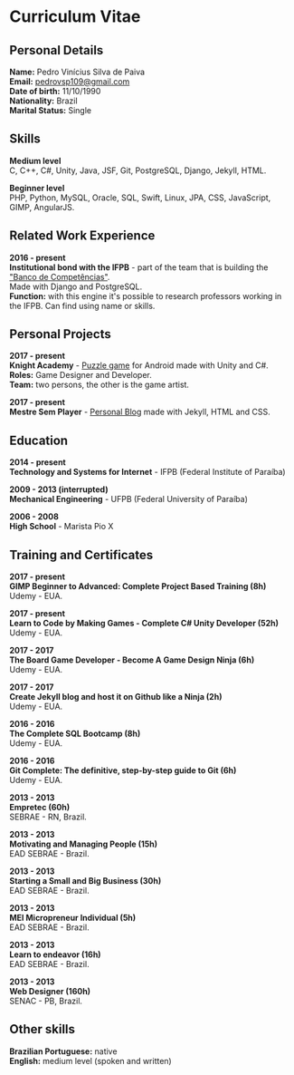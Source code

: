 # Curriculum Vitae

## Personal Details

**Name:** Pedro Vinícius Silva de Paiva <br>
**Email:** pedrovsp109@gmail.com  <br>
**Date of birth:** 11/10/1990  <br>
**Nationality:** Brazil  <br>
**Marital Status:** Single  <br>

## Skills

**Medium level** <br>
C, C++, C#, Unity, Java, JSF, Git, PostgreSQL, Django, Jekyll, HTML.

**Beginner level** <br>
PHP, Python, MySQL, Oracle,  SQL, Swift, Linux,  JPA, CSS, JavaScript, GIMP, AngularJS.

## Related Work Experience

**2016 - present** <br>
**Institutional bond with the IFPB** - part of the team that is building the <a href="https://suap.ifpb.edu.br/bi/">"Banco de Competências"</a>. <br>
Made with Django and PostgreSQL. <br>
**Function:** with this engine it's possible to research professors working in the IFPB. Can find using name or skills.

## Personal Projects

**2017 - present** <br>
**Knight Academy** - <a href="https://play.google.com/store/apps/details?id=com.tempolivregames.KnightAcademy&hl=pt_BR">Puzzle game</a> for Android made with Unity and C#. <br>
**Roles:** Game Designer and Developer. <br>
**Team:** two persons, the other is the game artist.

**2017 - present** <br>
**Mestre Sem Player** - <a href="http://mestresemplayer.com.br/">Personal Blog</a> made with Jekyll, HTML and CSS.

## Education

**2014 - present** <br>
**Technology and Systems for Internet** - IFPB (Federal Institute of Paraíba)  

**2009 - 2013 (interrupted)** <br>
**Mechanical Engineering** - UFPB (Federal University of Paraíba)    

**2006 - 2008** <br>
**High School** - Marista Pio X 

## Training and Certificates

**2017 - present** <br>
**GIMP Beginner to Advanced: Complete Project Based Training (8h)** <br>
Udemy - EUA.

**2017 - present** <br>
**Learn to Code by Making Games - Complete C# Unity Developer (52h)** <br>
Udemy - EUA.

**2017 - 2017** <br>
**The Board Game Developer - Become A Game Design Ninja (6h)** <br>
Udemy - EUA.

**2017 - 2017** <br>
**Create Jekyll blog and host it on Github like a Ninja (2h)** <br>
Udemy - EUA.

**2016 - 2016** <br>
**The Complete SQL Bootcamp (8h)** <br>
Udemy - EUA.

**2016 - 2016** <br>
**Git Complete: The definitive, step-by-step guide to Git (6h)** <br> 
Udemy - EUA.

**2013 - 2013** <br>
**Empretec (60h)** <br>
SEBRAE - RN, Brazil. 

**2013 - 2013** <br>
**Motivating and Managing People (15h)** <br>
EAD SEBRAE - Brazil.

**2013 - 2013** <br>
**Starting a Small and Big Business (30h)** <br>
EAD SEBRAE - Brazil.

**2013 - 2013** <br>
**MEI Micropreneur Individual (5h)** <br>
EAD SEBRAE - Brazil.

**2013 - 2013** <br>
**Learn to endeavor (16h)** <br>
EAD SEBRAE - Brazil.

**2013 - 2013** <br>
**Web Designer (160h)** <br>
SENAC - PB, Brazil.

## Other skills

**Brazilian Portuguese:** native <br>
**English:** medium level (spoken and written)<br>

